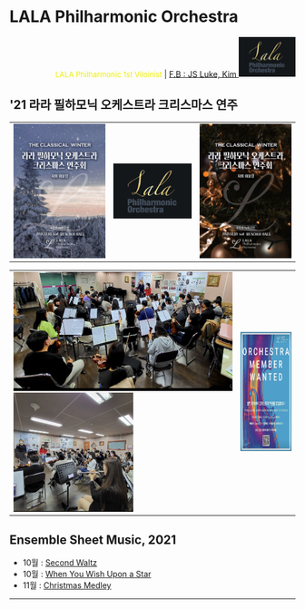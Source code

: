 
# LALA Philharmonic Orchestra

<div align='right'>
<font size=2 color='#EEEE00'>LALA Philharmonic 1st Viloinist</font>  |  <font color='blue'><a href='https://www.facebook.com/jskim.kr'>F.B : JS Luke, Kim </a></font>
<img src="./images/img_main_front.png" width='100px'>
</div>

## '21 라라 필하모닉 오케스트라 크리스마스 연주
<table border=0 width='960px'>
  <tr>
    <td width='35%'>
      <img src="./images/poster/포스터_20211218_1.jpg" width='300px'>
    </td>
    <td width='30%'>
      <img src="./images/img_main_front.png" width='300px'>
    </td>
    <td width='35%'>
      <img src="./images/poster/포스터_20211218_2.jpg" width='300px'>
    </td>
  </tr>
</table>

<table border=0 width='960px'>
  <tr>
    <td>
      <img src="./images/mem_practice_01.jpg"  height='210px'>
      <img src="./images/mem_practice_02.jpg"  height='210px'>
    </td>
    <td  align='right'>
      <img src="./images/mem_wanted.jpg"  height='210px'>
    </td>
  </tr>
</table>


## Ensemble Sheet Music, 2021
- 10월 : [Second Waltz ][Msheet-10-1]
- 10월 : [When You Wish Upon a Star ][Msheet-10-2]
- 11월 : [Christmas Medley ][Msheet-11-1]

<hr>

[Msheet-10-1]: ./sheet_music/10_second_waltz                            "Go Msheet-10-1"
[Msheet-10-2]: ./sheet_music/10_when_you_wish_upon_a_star        "Go Msheet-10-2"
[Msheet-11-1]: ./sheet_music/11_christmas_medley                       "Go Msheet-11-1"

